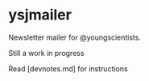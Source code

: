 # ysjmailer
Newsletter mailer for @youngscientists. 

Still a work in progress

Read [devnotes.md] for instructions
